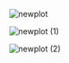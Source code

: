   ![newplot](https://user-images.githubusercontent.com/83202597/136816577-4ff7e257-e68e-4a7b-9b48-31ee9842f74b.png)
  
  ![newplot (1)](https://user-images.githubusercontent.com/83202597/136816841-5cedeb6b-2bc4-452c-aed8-9a9b2072a69e.png)

![newplot (2)](https://user-images.githubusercontent.com/83202597/136816981-6ded28eb-ce68-48fb-84e8-8c9755515987.png)



